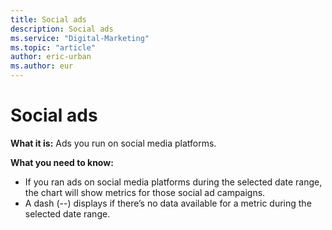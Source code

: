```yaml
---
title: Social ads
description: Social ads
ms.service: "Digital-Marketing"
ms.topic: "article"
author: eric-urban
ms.author: eur
---
```


# Social ads

**What it is:**  Ads you run on social media platforms.

**What you need to know:**
- If you ran ads on social media platforms during the selected date range, the chart will show metrics for those social ad campaigns.
- A dash (--) displays if there’s no data available for a metric during the selected date range.


